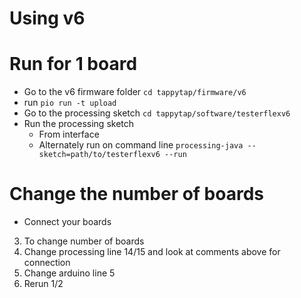 # Using v6

# Run for 1 board

* Go to the v6 firmware folder `cd tappytap/firmware/v6`
* run `pio run -t upload`
* Go to the processing sketch `cd tappytap/software/testerflexv6`
* Run the processing sketch
  * From interface
  * Alternately run on command line `processing-java --sketch=path/to/testerflexv6 --run`

# Change the number of boards

* Connect your boards


3) To change number of boards
4) Change processing line 14/15 and look at comments above for connection
5) Change arduino line 5
6) Rerun 1/2